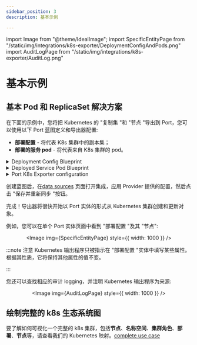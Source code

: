 ```yaml
---
sidebar_position: 3
description: 基本示例

---
```


import Image from "@theme/IdealImage";
import SpecificEntityPage from "/static/img/integrations/k8s-exporter/DeploymentConfigAndPods.png"
import AuditLogPage from "/static/img/integrations/k8s-exporter/AuditLog.png"

# 基本示例

## 基本 Pod 和 ReplicaSet 解决方案

在下面的示例中，您将把 Kubernetes 的 "复制集 "和 "节点 "导出到 Port，您可以使用以下 Port 蓝图定义和导出器配置: 

* **部署配置** - 将代表 K8s 集群中的副本集；
* **部署的服务 pod** - 将代表来自 K8s 集群的 pod。

<details>
<summary> Deployment Config Blueprint </summary>

```json showLineNumbers
{
  "identifier": "deploymentConfig",
  "title": "Deployment Config",
  "icon": "Cluster",
  "schema": {
    "properties": {
      "newRelicUrl": {
        "type": "string",
        "format": "url",
        "title": "New Relic",
        "description": "Link to the new relic dashboard of the service",
        "default": "https://newrelic.com"
      },
      "sentryUrl": {
        "type": "string",
        "format": "url",
        "title": "Sentry URL",
        "description": "Link to the new sentry dashboard of the service",
        "default": "https://sentry.io/"
      },
      "prometheusUrl": {
        "type": "string",
        "format": "url",
        "title": "Prometheus URL",
        "default": "https://prometheus.io"
      },
      "locked": {
        "type": "boolean",
        "title": "Locked",
        "default": false,
        "description": "Are deployments currently allowed for this configuration",
        "icon": "Lock"
      },
      "creationTimestamp": {
        "type": "string",
        "title": "Creation Timestamp",
        "format": "date-time"
      },
      "annotations": {
        "type": "object",
        "title": "Annotations"
      },
      "status": {
        "type": "object",
        "title": "Status"
      }
    },
    "required": []
  },
  "mirrorProperties": {},
  "calculationProperties": {},
  "relations": {}
}
```

</details>

<details>
<summary> Deployed Service Pod Blueprint </summary>

```json showLineNumbers
{
  "identifier": "deployedServicePod",
  "title": "Deployed Service Pod",
  "icon": "Cluster",
  "schema": {
    "properties": {
      "startTime": {
        "type": "string",
        "title": "Start Time",
        "format": "date-time"
      },
      "phase": {
        "type": "string",
        "title": "Phase",
        "enum": ["Pending", "Running", "Succeeded", "Failed", "Unknown"],
        "enumColors": {
          "Pending": "yellow",
          "Running": "blue",
          "Succeeded": "green",
          "Failed": "red",
          "Unknown": "darkGray"
        }
      },
      "labels": {
        "type": "object",
        "title": "Labels"
      },
      "containers": {
        "title": "Containers",
        "type": "array"
      },
      "conditions": {
        "type": "array",
        "title": "Conditions"
      }
    },
    "required": []
  },
  "mirrorProperties": {},
  "calculationProperties": {},
  "relations": {
    "deploymentConfig": {
      "target": "deploymentConfig",
      "required": false,
      "many": false
    }
  }
}
```

</details>

<details>
<summary> Port K8s Exporter configuration </summary>

```yaml showLineNumbers
resources: # List of K8s resources to list, watch, and export to Port.
  - kind: apps/v1/replicasets # group/version/resource (G/V/R) format
    selector:
      query: .metadata.namespace | startswith("kube") | not # JQ boolean query. If evaluated to false - skip syncing the object.
    port:
      entity:
        mappings: # Mappings between one K8s object to one or many Port Entities. Each value is a JQ query.
          - identifier: .metadata.name
            title: .metadata.name
            blueprint: '"deploymentConfig"'
            properties:
              creationTimestamp: .metadata.creationTimestamp
              annotations: .metadata.annotations
              status: .status
  - kind: v1/pods
    selector:
      query: .metadata.namespace | startswith("kube") | not
    port:
      entity:
        mappings:
          - identifier: .metadata.name
            title: .metadata.name
            blueprint: '"deployedServicePod"'
            properties:
              startTime: .status.startTime
              phase: .status.phase
              labels: .metadata.labels
              containers: (.spec.containers | map({image, resources})) + .status.containerStatuses | group_by(.image) | map(add)
              conditions: .status.conditions
            relations:
              deploymentConfig: .metadata.ownerReferences[0].name
```

</details>

创建蓝图后，在[data sources](https://app.getport.io/dev-portal/data-sources) 页面打开集成，应用 Provider 提供的配置，然后点击 "保存并重新同步 "按钮。

完成！导出器将很快开始以 Port 实体的形式从 Kubernetes 集群创建和更新对象。

例如，您可以在单个 Port 实体页面中看到 "部署配置 "及其 "节点": 

<center>

<Image img={SpecificEntityPage} style={{ width: 1000 }} />

</center>

:::note  注意 Kubernetes 输出程序只被指示在 "部署配置 "实体中填写某些属性。 根据其性质，它将保持其他属性的值不变。

:::

您还可以查找相应的审计 logging，并注明 Kubernetes 输出程序为来源: 

<center>

<Image img={AuditLogPage} style={{ width: 1000 }} />

</center>

## 绘制完整的 k8s 生态系统图

要了解如何可视化一个完整的 k8s 集群，包括**节点**、**名称空间**、**集群角色**、**部署**、**节点**等，请查看我们的 Kubernetes 映射。[complete use case](./templates/full-kubernetes-exporter.md)
